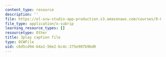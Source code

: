 ```yaml
---
content_type: resource
description: ''
file: https://ol-ocw-studio-app-production.s3.amazonaws.com/courses/9-00sc-introduction-to-psychology-fall-2011/c6d5cd94b4a156e2bc4c275e907b9bd0_Qw4SkvZ03cc.vtt
file_type: application/x-subrip
learning_resource_types: []
resourcetype: Other
title: 3play caption file
type: OCWFile
uid: c6d5cd94-b4a1-56e2-bc4c-275e907b9bd0
---
```

